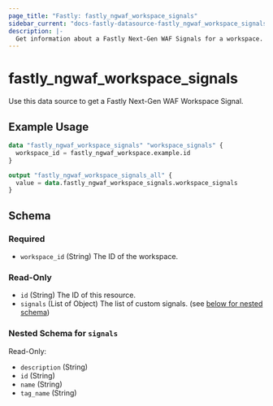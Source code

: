 ```yaml
---
page_title: "Fastly: fastly_ngwaf_workspace_signals"
sidebar_current: "docs-fastly-datasource-fastly_ngwaf_workspace_signals"
description: |-
  Get information about a Fastly Next-Gen WAF Signals for a workspace.
---
```


# fastly_ngwaf_workspace_signals

Use this data source to get a Fastly Next-Gen WAF Workspace Signal.

## Example Usage

```terraform
data "fastly_ngwaf_workspace_signals" "workspace_signals" {
  workspace_id = fastly_ngwaf_workspace.example.id
}

output "fastly_ngwaf_workspace_signals_all" {
  value = data.fastly_ngwaf_workspace_signals.workspace_signals
}
```


<!-- schema generated by tfplugindocs -->
## Schema

### Required

- `workspace_id` (String) The ID of the workspace.

### Read-Only

- `id` (String) The ID of this resource.
- `signals` (List of Object) The list of custom signals. (see [below for nested schema](#nestedatt--signals))

<a id="nestedatt--signals"></a>
### Nested Schema for `signals`

Read-Only:

- `description` (String)
- `id` (String)
- `name` (String)
- `tag_name` (String)
